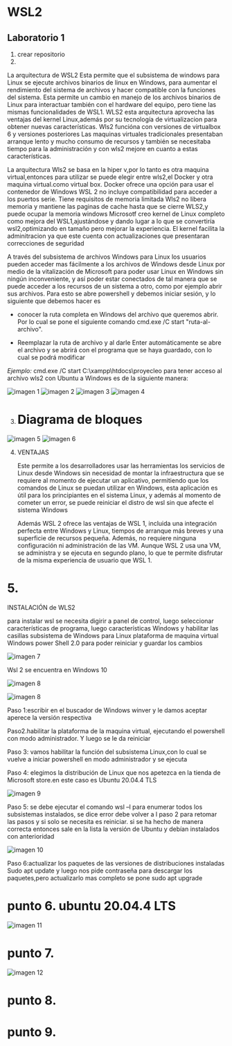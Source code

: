 # WSL2
## Laboratorio 1

1. crear repositorio
2. 
La arquitectura de WSL2
Esta permite que el subsistema  de windows para Linux se ejecute archivos binarios  de linux en Windows, para aumentar el rendimiento del sistema de archivos y hacer compatible con la funciones del sistema.
Esta permite un cambio en manejo de los archivos binarios de Linux para interactuar también con el hardware del equipo, pero tiene las mismas funcionalidades de WSL1.
WLS2  esta arquitectura aprovecha las ventajas del kernel  Linux,además por su tecnología  de virtualizacion   para obtener nuevas características.
Wls2 funcióna con versiones de virtualbox 6 y versiones posteriores
Las maquinas virtuales tradicionales presentaban arranque lento y mucho consumo de recursos y también se necesitaba tiempo para la administración y  con wls2 mejore en cuanto a estas características.

La arquitectura Wls2 se basa en la hiper v,por lo tanto es otra maquina virtual,entonces para utilizar se puede elegir entre  wls2,el Docker y otra maquina virtual.como virtual box. Docker ofrece una opción para usar el contenedor de Windows
WSL 2 no incluye compatibilidad para acceder a los puertos serie. 
Tiene requisitos de memoria limitada
Wls2 no libera memoria  y mantiene las paginas de cache hasta que se cierre  WLS2,y puede ocupar la memoria windows 
Microsotf  creo kernel  de Linux completo como mejora del WSL1,ajustándose y dando lugar a lo que se convertiría wsl2,optimizando en tamaño pero mejorar la experiencia.
El kernel facilita la adminitracion ya que este cuenta con actualizaciones  que presentaran correcciones de seguridad


A través del subsistema de archivos Windows para Linux los usuarios  pueden acceder mas fácilmente a los archivos de  Windows desde Linux por medio de  la vitalización de Microsoft para poder usar Linux en Windows sin ningún inconveniente, y así poder estar conectados de tal manera que se puede acceder  a los recursos de un sistema a otro, como por ejemplo abrir sus archivos.
Para esto se abre powershell y debemos iniciar sesión, y lo siguiente que debemos hacer es

* conocer la ruta  completa en Windows del archivo que queremos abrir.
Por lo cual se pone el siguiente comando 
cmd.exe /C start "ruta-al-archivo".

* Reemplazar la ruta de archivo y al darle Enter automáticamente se abre el archivo y se abrirá con el programa que se haya guardado, con lo cual se podrá modificar 

_Ejemplo:_
cmd.exe /C start C:\xampp\htdocs\proyecleo
para tener acceso al archivo wls2 con Ubuntu a Windows es de la siguiente manera:

![imagen 1](imagenes/archivo1.png)
![imagen 2](imagenes/archivo2.png)
![imagen 3](imagenes/archivo3.png)
![imagen 4](imagenes/archivo4.png)

3. # Diagrama de bloques

![imagen 5](imagenes/arquitectura1.png)
![imagen 6](imagenes/arquitectura2.png)

4.  VENTAJAS

    Este permite a los desarrolladores  usar las herramientas los servicios de Linux  desde Windows sin necesidad de montar la infraestructura que se requiere al momento de ejecutar un aplicativo, permitiendo que los comandos de Linux se puedan utilizar en Windows, esta aplicación es útil para los principiantes en el sistema Linux, y además  al momento de cometer un error, se puede reiniciar el distro de wsl sin que afecte el sistema Windows

    Además WSL 2 ofrece las ventajas de WSL 1, incluida una integración perfecta entre Windows y Linux, tiempos de arranque más breves y una superficie de recursos pequeña. Además, no requiere ninguna configuración ni administración de las VM. Aunque WSL 2 usa una VM, se administra y se ejecuta en segundo plano, lo que te permite disfrutar de la misma experiencia de usuario que WSL 1.




 # 5.
INSTALACIÓN de WLS2

para instalar wsl se necesita digirir a panel de control,
luego seleccionar características de  programa,
luego  características Windows
y habilitar las casillas 
subsistema de Windows  para Linux
plataforma de maquina virtual
Windows power Shell  2.0 para poder reiniciar y guardar los cambios


![imagen 7](imagenes/wsl2.png)

Wsl 2 se encuentra en Windows  10

![imagen 8](imagenes/wsl22.png)



![imagen 8](imagenes/wsl22.png)


Paso 1:escribir en el buscador de Windows winver y le damos aceptar aperece la versión respectiva

Paso2.habilitar la plataforma de la maquina virtual,  ejecutando el  powershell con modo administrador.
 Y luego  se le da reiniciar

Paso 3: vamos habilitar la función del subsistema Linux,con lo cual se vuelve a iniciar powershell en modo administrador y se ejecuta 

Paso 4: elegimos la distribución de Linux que nos apetezca en la tienda de Microsoft store.en este caso es Ubuntu 20.04.4 TLS


![imagen 9](imagenes/wsl2_3.png)

Paso 5: se debe ejecutar el comando wsl –l para enumerar todos los subsistemas instalados, se dice error  debe volver a l paso 2 para retomar las pasos y si solo se necesita es reiniciar. si se ha hecho de manera correcta  entonces sale en la lista la versión de Ubuntu y debían instalados con anterioridad 

![imagen 10](imagenes/wsl2_4.png)

Paso 6:actualizar los paquetes de las versiones de distribuciones instaladas
Sudo apt update y luego nos pide contraseña para descargar los paquetes,pero actualizarlo mas completo se pone sudo apt upgrade
# punto 6.  ubuntu 20.04.4 LTS
![imagen 11](imagenes/comando.JPG)
# punto 7.  
![imagen 12](imagenes/wsl2_5.png)


# punto 8.

# punto 9.
